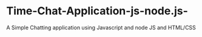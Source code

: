 # Time-Chat-Application-js-node.js-
A Simple Chatting application using Javascript and node JS and HTML/CSS
